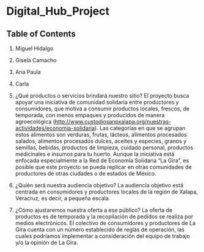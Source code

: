 # Digital_Hub_Project

## Table of Contents
1. Miguel Hidalgo
3. Gisela Camacho
4. Ana Paula
5. Carla

1.	¿Qué productos o servicios brindará nuestro sitio? 
El proyecto busca apoyar una iniciativa de comunidad solidaria entre productores y consumidores, que motiva a consumir productos locales, frescos, de temporada, con menos empaques y producidos de manera agroecológica (http://www.custodiosanpxalapa.org/nuestras-actividades/economia-solidaria). Las categorías en que se agrupan estos alimentos son verduras, frutas, lácteos, alimentos procesados salados, alimentos procesados dulces, aceites y especies, granos y semillas, bebidas, productos de limpieza, cuidado personal, productos medicinales e insumos para tu huerto.
Aunque la iniciativa está enfocada especialmente a la Red de Economía Solidaria “La Gira”, es posible que este proyecto se pueda replicar en otras comunidades de productores de otras ciudades o de estados de México.

2.	¿Quién será nuestra audiencia objetivo? 
La audiencia objetivo está centrada en consumidores y productores locales de la región de Xalapa, Veracruz, es decir, a pequeña escala. 

3.	¿Cómo ajustaremos nuestra oferta a ese público? 
La oferta de productos es de temporada y la recopilación de pedidos se realiza por medios electrónicos. El colectivo de consumidores y productores de La Gira cuenta con un número establecido de reglas de operación, las cuales podríamos implementar a consideración del equipo de trabajo y/o la opinión de La Gira.
